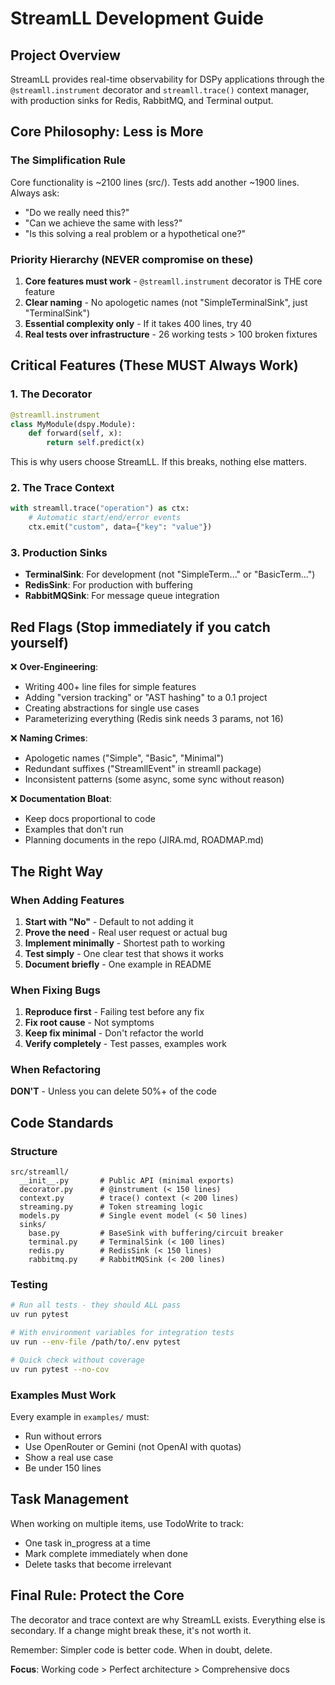 # StreamLL Development Guide

## Project Overview
StreamLL provides real-time observability for DSPy applications through the `@streamll.instrument` decorator and `streamll.trace()` context manager, with production sinks for Redis, RabbitMQ, and Terminal output.

## Core Philosophy: Less is More

### The Simplification Rule
Core functionality is ~2100 lines (src/). Tests add another ~1900 lines. Always ask:
- "Do we really need this?"
- "Can we achieve the same with less?"
- "Is this solving a real problem or a hypothetical one?"

### Priority Hierarchy (NEVER compromise on these)
1. **Core features must work** - `@streamll.instrument` decorator is THE core feature
2. **Clear naming** - No apologetic names (not "SimpleTerminalSink", just "TerminalSink")
3. **Essential complexity only** - If it takes 400 lines, try 40
4. **Real tests over infrastructure** - 26 working tests > 100 broken fixtures

## Critical Features (These MUST Always Work)

### 1. The Decorator
```python
@streamll.instrument
class MyModule(dspy.Module):
    def forward(self, x):
        return self.predict(x)
```
This is why users choose StreamLL. If this breaks, nothing else matters.

### 2. The Trace Context
```python
with streamll.trace("operation") as ctx:
    # Automatic start/end/error events
    ctx.emit("custom", data={"key": "value"})
```

### 3. Production Sinks
- **TerminalSink**: For development (not "SimpleTerm..." or "BasicTerm...")
- **RedisSink**: For production with buffering
- **RabbitMQSink**: For message queue integration

## Red Flags (Stop immediately if you catch yourself)

❌ **Over-Engineering**:
- Writing 400+ line files for simple features
- Adding "version tracking" or "AST hashing" to a 0.1 project
- Creating abstractions for single use cases
- Parameterizing everything (Redis sink needs 3 params, not 16)

❌ **Naming Crimes**:
- Apologetic names ("Simple", "Basic", "Minimal")
- Redundant suffixes ("StreamllEvent" in streamll package)
- Inconsistent patterns (some async, some sync without reason)

❌ **Documentation Bloat**:
- Keep docs proportional to code
- Examples that don't run
- Planning documents in the repo (JIRA.md, ROADMAP.md)

## The Right Way

### When Adding Features
1. **Start with "No"** - Default to not adding it
2. **Prove the need** - Real user request or actual bug
3. **Implement minimally** - Shortest path to working
4. **Test simply** - One clear test that shows it works
5. **Document briefly** - One example in README

### When Fixing Bugs
1. **Reproduce first** - Failing test before any fix
2. **Fix root cause** - Not symptoms
3. **Keep fix minimal** - Don't refactor the world
4. **Verify completely** - Test passes, examples work

### When Refactoring
**DON'T** - Unless you can delete 50%+ of the code

## Code Standards

### Structure
```
src/streamll/
  __init__.py       # Public API (minimal exports)
  decorator.py      # @instrument (< 150 lines)
  context.py        # trace() context (< 200 lines)
  streaming.py      # Token streaming logic
  models.py         # Single event model (< 50 lines)
  sinks/
    base.py         # BaseSink with buffering/circuit breaker
    terminal.py     # TerminalSink (< 100 lines)
    redis.py        # RedisSink (< 150 lines)
    rabbitmq.py     # RabbitMQSink (< 200 lines)
```

### Testing
```bash
# Run all tests - they should ALL pass
uv run pytest

# With environment variables for integration tests
uv run --env-file /path/to/.env pytest

# Quick check without coverage
uv run pytest --no-cov
```

### Examples Must Work
Every example in `examples/` must:
- Run without errors
- Use OpenRouter or Gemini (not OpenAI with quotas)
- Show a real use case
- Be under 150 lines

## Task Management
When working on multiple items, use TodoWrite to track:
- One task in_progress at a time
- Mark complete immediately when done
- Delete tasks that become irrelevant

## Final Rule: Protect the Core

The decorator and trace context are why StreamLL exists. Everything else is secondary. If a change might break these, it's not worth it.

Remember: Simpler code is better code. When in doubt, delete.

**Focus**: Working code > Perfect architecture > Comprehensive docs